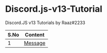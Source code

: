 # Discord.js-v13-Tutorial
Discord.JS v13 Tutorials by Raaz#2233

S.No   | Content
------ | ------
1      | [Message](https://github.com/chethanyadav456/Discord.js-v13-Tutorial/tree/main/message)
